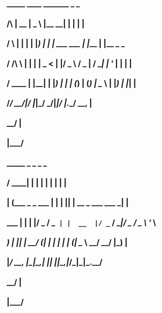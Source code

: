 ##           _____  ____    _______          _       _           
##     /\   |  __ \|  _ \  |__   __|        | |     | |          
##    /  \  | |  | | |_) |    | | ___   ___ | |___  | |__  _   _ 
##   / /\ \ | |  | |  _ <     | |/ _ \ / _ \| / __| | '_ \| | | |
##  / ____ \| |__| | |_) |    | | (_) | (_) | \__ \ | |_) | |_| |
## /_/    \_\_____/|____/     |_|\___/ \___/|_|___/ |_.__/ \__, |
##                                                          __/ |
##                                                         |___/ 
##    _____                _   _    _                     _     
##   / ____|              | | | |  | |                   | |    
##  | (___  _   _  ___  __| | | |__| | __ _ ___  ___  ___| |__  
##  \___ \| | | |/ _ \/ _` | |  __  |/ _` / __|/ _ \/ _ \ '_ \ 
##  ____) | |_| |  __/ (_| | | |  | | (_| \__ \  __/  __/ |_) |
## |_____/ \__, |\___|\__,_| |_|  |_|\__,_|___/\___|\___|_.__/ 
##          __/ |                                              
##         |___/                                               
